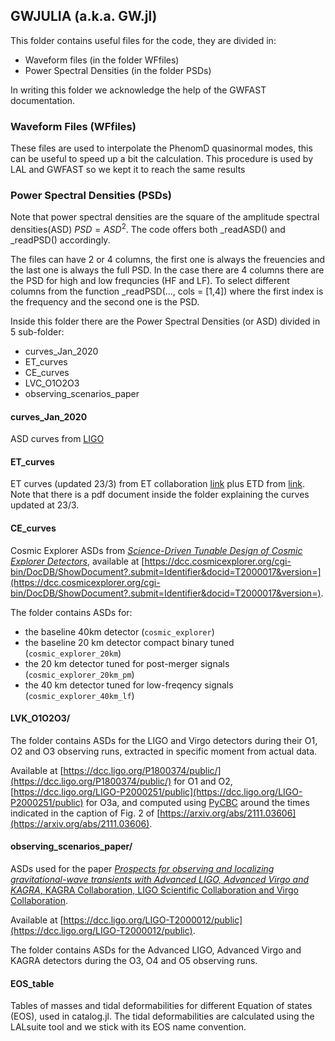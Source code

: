 ## GWJULIA (a.k.a. GW.jl)

This folder contains useful files for the code, they are divided in:
- Waveform files (in the folder WFfiles)
- Power Spectral Densities (in the folder PSDs)

In writing this folder we acknowledge the help of the GWFAST documentation.


### Waveform Files (WFfiles)

These files are used to interpolate the PhenomD quasinormal modes, this can be useful to speed up a bit the calculation. This procedure is used by LAL and GWFAST so we kept it to reach the same results


### Power Spectral Densities (PSDs)

Note that power spectral densities are the square of the amplitude spectral densities(ASD) $PSD = ASD^2$. The code offers both _readASD() and _readPSD() accordingly.

The files can have 2 or 4 columns, the first one is always the freuencies and the last one is always the full PSD. In the case there are 4 columns there are the PSD for high and low frequncies (HF and LF). 
To select different columns from the function _readPSD(..., cols = [1,4]) where the first index is the frequency and the second one is the PSD.

Inside this folder there are the Power Spectral Densities (or ASD) divided in 5 sub-folder:
- curves\_Jan\_2020
- ET\_curves
- CE\_curves
- LVC\_O1O2O3
- observing\_scenarios\_paper


#### curves\_Jan\_2020
ASD curves from [LIGO](https://dcc.ligo.org/LIGO-T1500293/public) 

#### ET\_curves
ET curves (updated 23/3) from ET collaboration [link](https://apps.et-gw.eu/tds/?content=3&r=18213) plus ETD from [link](https://arxiv.org/abs/1012.0908). Note that there is a pdf document inside the folder explaining the curves updated at 23/3. 


#### CE\_curves

Cosmic Explorer ASDs from [*Science-Driven Tunable Design of Cosmic Explorer Detectors*](https://arxiv.org/abs/2201.10668), available at [https://dcc.cosmicexplorer.org/cgi-bin/DocDB/ShowDocument?.submit=Identifier&docid=T2000017&version=](https://dcc.cosmicexplorer.org/cgi-bin/DocDB/ShowDocument?.submit=Identifier&docid=T2000017&version=).

The folder contains ASDs for:

* the baseline 40km detector (```cosmic_explorer```)
* the baseline 20 km detector compact binary tuned (```cosmic_explorer_20km```)
* the 20 km detector tuned for post-merger signals (```cosmic_explorer_20km_pm```)
* the 40 km detector tuned for low-freqency signals (```cosmic_explorer_40km_lf```)


#### LVK_O1O2O3/

The folder contains ASDs for the LIGO and Virgo detectors during their O1, O2 and O3 observing runs, extracted in specific moment from actual data.

Available at [https://dcc.ligo.org/P1800374/public/](https://dcc.ligo.org/P1800374/public/) for O1 and O2, [https://dcc.ligo.org/LIGO-P2000251/public](https://dcc.ligo.org/LIGO-P2000251/public) for O3a, and computed using [PyCBC](https://pycbc.org) around the times indicated in the caption of Fig. 2 of [https://arxiv.org/abs/2111.03606](https://arxiv.org/abs/2111.03606).

#### observing\_scenarios\_paper/

ASDs used for the paper [*Prospects for observing and localizing gravitational-wave transients with Advanced LIGO, Advanced Virgo and KAGRA*, KAGRA Collaboration, LIGO Scientific Collaboration and Virgo Collaboration](https://link.springer.com/article/10.1007/s41114-020-00026-9).

Available at [https://dcc.ligo.org/LIGO-T2000012/public](https://dcc.ligo.org/LIGO-T2000012/public). 

The folder contains ASDs for the Advanced LIGO, Advanced Virgo and KAGRA detectors during the O3, O4 and O5 observing runs.


#### EOS\_table

Tables of masses and tidal deformabilities for different Equation of states (EOS), used in catalog.jl. The tidal deformabilities are calculated using the LALsuite tool and we stick with its EOS name convention.